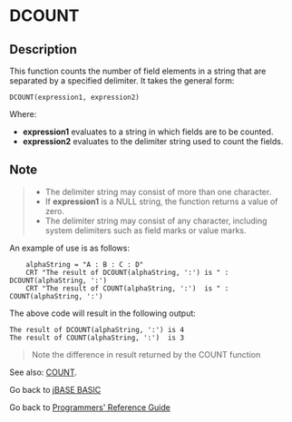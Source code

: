 # DCOUNT

<PageHeader />

## Description

This function counts the number of field elements in a string that are separated by a specified delimiter. It takes the general form:

```
DCOUNT(expression1, expression2)
```

Where:

- **expression1** evaluates to a string in which fields are to be counted.
- **expression2** evaluates to the delimiter string used to count the fields.

## Note

> - The delimiter string may consist of more than one character.
> - If **expression1** is a NULL string, the function returns a value of zero.
> - The delimiter string may consist of any character, including system delimiters such as field marks or value marks.

An example of use is as follows:

```
    alphaString = "A : B : C : D"
    CRT "The result of DCOUNT(alphaString, ':') is " : DCOUNT(alphaString, ':')
    CRT "The result of COUNT(alphaString, ':')  is " : COUNT(alphaString, ':')
```

The above code will result in the following output:

```
The result of DCOUNT(alphaString, ':') is 4
The result of COUNT(alphaString, ':')  is 3
```

> Note the difference in result returned by the COUNT function

See also: [COUNT](./../count).

Go back to [jBASE BASIC](./../README.md)

Go back to [Programmers' Reference Guide](./../../reference-guides/jbc/README.md)

<PageFooter />
